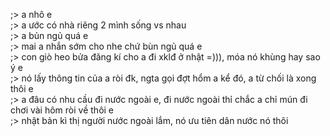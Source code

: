 ;> a nhô e<br>
;> a ước có nhà riêng 2 mình sống vs nhau<br>
;> a bủn ngủ quá e<br>
;> mai a nhắn sớm cho nhe chứ bùn ngủ quá e<br>
;> con giò heo bửa đăng kí cho a đi xklđ ở nhật =))), móa nó khùng hay sao ý e<br>
;> nó lấy thông tin của a ròi đk, ngta gọi đợt hổm a kể đó, a từ chối là xong thôi e<br>
;> a đâu có nhu cầu đi nước ngoài e, đi nước ngoài thỉ chắc a chỉ mún đi chơi vài hôm ròi về thôi e<br>
;> nhật bản kì thị người nước ngoài lắm, nó ưu tiên dân nước nó thôi
